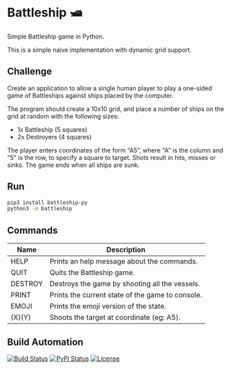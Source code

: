 # Battleship 🛥️

Simple Battleship game in Python.

This is a simple naive implementation with dynamic grid support.

## Challenge

Create an application to allow a single human player to play a one-sided game of Battleships against ships placed by the computer.

The program should create a 10x10 grid, and place a number of ships on the grid at random with the following sizes:

* 1x Battleship (5 squares)
* 2x Destroyers (4 squares)

The player enters coordinates of the form “A5”, where "A" is the column and "5" is the row, to specify a square to target. Shots result in hits, misses or sinks. The game ends when all ships are sunk.

## Run

```bash
pip3 install battleship-py
python3 -m battleship
```

## Commands

| Name    | Description                                      |
| ------- | ------------------------------------------------ |
| HELP    | Prints an help message about the commands.       |
| QUIT    | Quits the Battleship game.                       |
| DESTROY | Destroys the game by shooting all the vessels.   |
| PRINT   | Prints the current state of the game to console. |
| EMOJI   | Prints the emoji version of the state.           |
| (X)(Y)  | Shoots the target at coordinate (eg: A5).        |

## Build Automation

[![Build Status](https://github.com/joamag/battleship/workflows/Main%20Workflow/badge.svg)](https://github.com/joamag/battleship/actions)
[![PyPi Status](https://img.shields.io/pypi/v/battleship-py.svg)](https://pypi.python.org/pypi/battleship-py)
[![License](https://img.shields.io/badge/license-Apache%202.0-blue.svg)](https://www.apache.org/licenses/)
